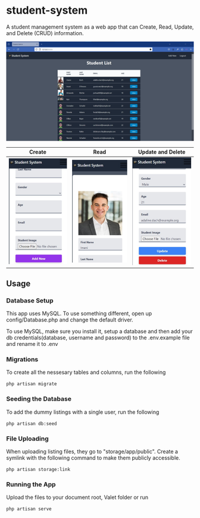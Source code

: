 # student-system

A student management system as a web app that can Create, Read, Update, and Delete (CRUD) information.

![image coming soon](/public/images/student-system.jpg)

| Create | Read | Update and Delete |
|--------------|--------------|--------------|
| ![Create](/public/images/create.jpg) | ![Read](/public/images/read.jpg) | ![Update and Delete](/public/images/update-delete.jpg) |

## Usage

### Database Setup
This app uses MySQL. To use something different, open up config/Database.php and change the default driver.

To use MySQL, make sure you install it, setup a database and then add your db credentials(database, username and password) to the .env.example file and rename it to .env

### Migrations
To create all the nessesary tables and columns, run the following
```
php artisan migrate
```

### Seeding the Database
To add the dummy listings with a single user, run the following
```
php artisan db:seed
```

### File Uploading
When uploading listing files, they go to "storage/app/public". Create a symlink with the following command to make them publicly accessible.
```
php artisan storage:link
```

### Running the App
Upload the files to your document root, Valet folder or run 
```
php artisan serve
```